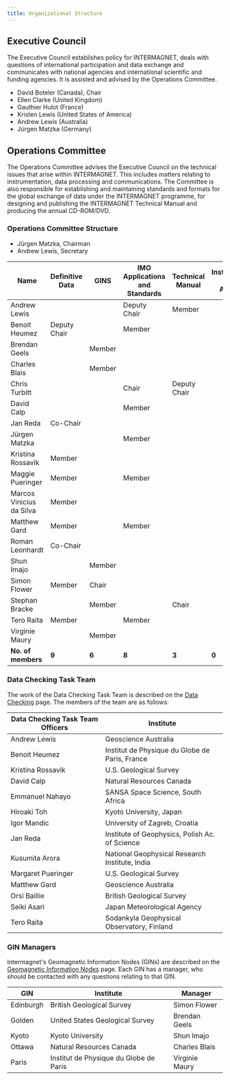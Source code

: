 ```yaml
---
title: Organizational Structure
---
```


## Executive Council

The Executive Council establishes policy for INTERMAGNET, deals with questions of international participation and data exchange and communicates with national agencies and international scientific and funding agencies. It is assisted and advised by the Operations Committee.

- David Boteler (Canada), Chair
- Ellen Clarke (United Kingdom)
- Gauthier Hulot (France)
- Kristen Lewis (United States of America)
- Andrew Lewis (Australia)
- Jürgen Matzka (Germany)

## Operations Committee

The Operations Committee advises the Executive Council on the technical issues that arise within INTERMAGNET. This includes matters relating to instrumentation, data processing and communications. The Committee is also responsible for establishing and maintaining standards and formats for the global exchange of data under the INTERMAGNET programme, for designing and publishing the INTERMAGNET Technical Manual and producing the annual CD-ROM/DVD.

### Operations Committee Structure

- Jürgen Matzka, Chairman
- Andrew Lewis, Secretary

| Name | Definitive Data | GINS | IMO Applications and Standards | Technical Manual | Instrumentation and Data Acquisition |
|------|-----------------|----------------------------|------------------|------------------|--------------------------------------|
| Andrew Lewis | | | Deputy Chair | Member | |
| Benoit Heumez | Deputy Chair | | Member | | |
| Brendan Geels | | Member | | | |
| Charles Blais | | Member | | | |
| Chris Turbitt | | | Chair | Deputy Chair | |
| David Calp | | | Member | | |
| Jan Reda | Co-Chair | | | | |
| Jürgen Matzka | | | Member | | |
| Kristina Rossavik | Member | | | |
| Maggie Pueringer | Member | | Member | | |
| Marcos Vinicius da Silva | Member | | | |
| Matthew Gard | Member | | Member | |
| Roman Leonhardt | Co-Chair | | | | |
| Shun Imajo | | Member | | | |
| Simon Flower | Member | Chair | | | |
| Stephan Bracke | | Member | | Chair | |
| Tero Raita | Member | | Member | | |
| Virginie Maury | | Member | | | |
| **No. of members** | **9** | **6** | **8** | **3** | **0** |



### Data Checking Task Team

The work of the Data Checking Task Team is described on the
[Data Checking](data_checkers.md) page. The members of the
team are as follows:

| Data Checking Task Team Officers | Institute                                      |
|----------------------------------|------------------------------------------------|
| Andrew Lewis                     | Geoscience Australia                           |
| Benoit Heumez                    | Institut de Physique du Globe de Paris, France |
| Kristina Rossavik                | U.S. Geological Survey                         |
| David Calp                       | Natural Resources Canada                       |
| Emmanuel Nahayo                  | SANSA Space Science, South Africa              |
| Hiroaki Toh                      | Kyoto University, Japan                        |
| Igor Mandic                      | University of Zagreb, Croatia                  |
| Jan Reda                         | Institute of Geophysics, Polish Ac. of Science |
| Kusumita Arora                   | National Geophysical Research Institute, India |
| Margaret Pueringer               | U.S. Geological Survey                         |
| Matthew Gard                     | Geoscience Australia                           |
| Orsi Baillie                     | British Geological Survey                      |
| Seiki Asari                      | Japan Meteorological Agency                    |
| Tero Raita                       | Sodankyla Geophysical Observatory, Finland     |

### GIN Managers

Intermagnet's Geomagnetic Information Nodes (GINs) are described
on the [Geomagnetic Information Nodes](gins.md) page. Each GIN
has a manager, who should be contacted with any questions relating
to that GIN.

| GIN | Institute | Manager |
|-----|-----------|---------|
| Edinburgh | British Geological Survey | Simon Flower
| Golden | United States Geological Survey | Brendan Geels
| Kyoto | Kyoto University | Shun Imajo
| Ottawa | Natural Resources Canada | Charles Blais
| Paris | Institut de Physique du Globe de Paris | Virginie Maury
